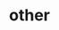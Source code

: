 ---
layout: page
title: other
nav: true
nav_order: 3
dropdown: true
children:
    - title: Books
      permalink: /books/ 
    - title: Movies
      permalink: /movies/
    - title: People
      permalink: /people/
    - title: Links
      permalink: /links/
    - title: ENG 102 Calc
      permalink: /eng-102-calc/
---